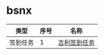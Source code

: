 # bsnx
 
| 类型       | 序号 | 名称            |
|------------|------|-----------------|
|  签到任务  | 1    | [吉利签到任务](https://www.baidu.com) |